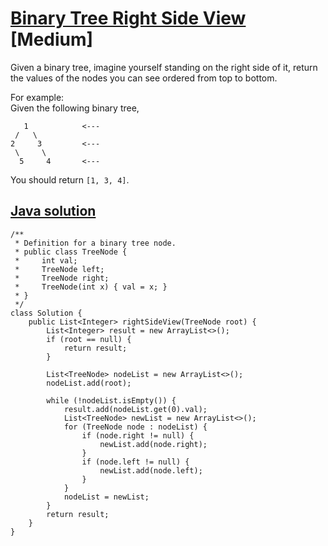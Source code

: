 # [Binary Tree Right Side View](https://leetcode.com/problems/binary-tree-right-side-view/description/) [Medium]

Given a binary tree, imagine yourself standing on the right side of it, return the values of the nodes you can see ordered from top to bottom.

For example:  
Given the following binary tree,
```
   1            <---
 /   \
2     3         <---
 \     \
  5     4       <---
```
You should return `[1, 3, 4]`.

## [Java solution](https://leetcode.com/submissions/detail/144517020/)
```
/**
 * Definition for a binary tree node.
 * public class TreeNode {
 *     int val;
 *     TreeNode left;
 *     TreeNode right;
 *     TreeNode(int x) { val = x; }
 * }
 */
class Solution {
    public List<Integer> rightSideView(TreeNode root) {
        List<Integer> result = new ArrayList<>();
        if (root == null) {
            return result;
        }
        
        List<TreeNode> nodeList = new ArrayList<>();
        nodeList.add(root);
        
        while (!nodeList.isEmpty()) {
            result.add(nodeList.get(0).val);
            List<TreeNode> newList = new ArrayList<>();
            for (TreeNode node : nodeList) {
                if (node.right != null) {
                    newList.add(node.right);    
                }
                if (node.left != null) {
                    newList.add(node.left);
                }
            }
            nodeList = newList;
        }
        return result;
    }
}
```
